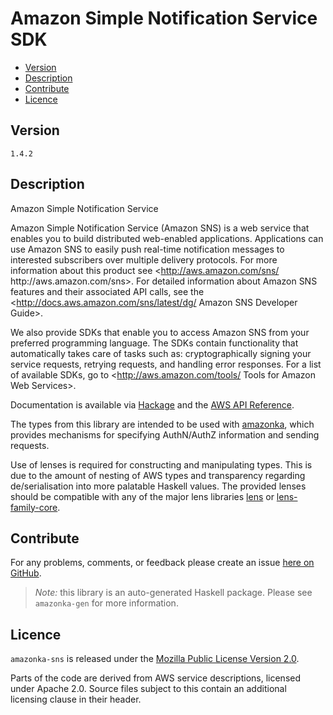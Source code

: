 # Amazon Simple Notification Service SDK

* [Version](#version)
* [Description](#description)
* [Contribute](#contribute)
* [Licence](#licence)


## Version

`1.4.2`


## Description

Amazon Simple Notification Service

Amazon Simple Notification Service (Amazon SNS) is a web service that
enables you to build distributed web-enabled applications. Applications
can use Amazon SNS to easily push real-time notification messages to
interested subscribers over multiple delivery protocols. For more
information about this product see
<http://aws.amazon.com/sns/ http:\/\/aws.amazon.com\/sns>. For detailed
information about Amazon SNS features and their associated API calls,
see the
<http://docs.aws.amazon.com/sns/latest/dg/ Amazon SNS Developer Guide>.

We also provide SDKs that enable you to access Amazon SNS from your
preferred programming language. The SDKs contain functionality that
automatically takes care of tasks such as: cryptographically signing
your service requests, retrying requests, and handling error responses.
For a list of available SDKs, go to
<http://aws.amazon.com/tools/ Tools for Amazon Web Services>.

Documentation is available via [Hackage](http://hackage.haskell.org/package/amazonka-sns)
and the [AWS API Reference](https://aws.amazon.com/documentation/).

The types from this library are intended to be used with [amazonka](http://hackage.haskell.org/package/amazonka),
which provides mechanisms for specifying AuthN/AuthZ information and sending requests.

Use of lenses is required for constructing and manipulating types.
This is due to the amount of nesting of AWS types and transparency regarding
de/serialisation into more palatable Haskell values.
The provided lenses should be compatible with any of the major lens libraries
[lens](http://hackage.haskell.org/package/lens) or [lens-family-core](http://hackage.haskell.org/package/lens-family-core).

## Contribute

For any problems, comments, or feedback please create an issue [here on GitHub](https://github.com/brendanhay/amazonka/issues).

> _Note:_ this library is an auto-generated Haskell package. Please see `amazonka-gen` for more information.


## Licence

`amazonka-sns` is released under the [Mozilla Public License Version 2.0](http://www.mozilla.org/MPL/).

Parts of the code are derived from AWS service descriptions, licensed under Apache 2.0.
Source files subject to this contain an additional licensing clause in their header.
